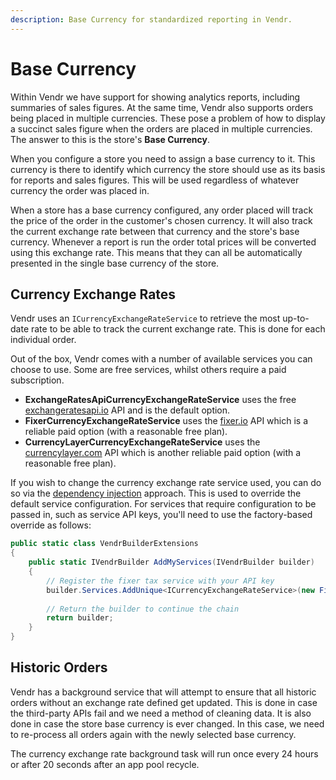 ```yaml
---
description: Base Currency for standardized reporting in Vendr.
---
```


# Base Currency

Within Vendr we have support for showing analytics reports, including summaries of sales figures. At the same time, Vendr also supports orders being placed in multiple currencies. These pose a problem of how to display a succinct sales figure when the orders are placed in multiple currencies. The answer to this is the store's **Base Currency**.

When you configure a store you need to assign a base currency to it. This currency is there to identify which currency the store should use as its basis for reports and sales figures. This will be used regardless of whatever currency the order was placed in.

When a store has a base currency configured, any order placed will track the price of the order in the customer's chosen currency. It will also track the current exchange rate between that currency and the store's base currency. Whenever a report is run the order total prices will be converted using this exchange rate. This means that they can all be automatically presented in the single base currency of the store.

## Currency Exchange Rates

Vendr uses an `ICurrencyExchangeRateService` to retrieve the most up-to-date rate to be able to track the current exchange rate. This is done for each individual order.

Out of the box, Vendr comes with a number of available services you can choose to use. Some are free services, whilst others require a paid subscription.

* **ExchangeRatesApiCurrencyExchangeRateService** uses the free [exchangeratesapi.io](https://exchangeratesapi.io/) API and is the default option.
* **FixerCurrencyExchangeRateService** uses the [fixer.io](https://fixer.io/) API which is a reliable paid option (with a reasonable free plan).
* **CurrencyLayerCurrencyExchangeRateService** uses the [currencylayer.com](https://currencylayer.com/) API which is another reliable paid option (with a reasonable free plan).

If you wish to change the currency exchange rate service used, you can do so via the [dependency injection](../dependency-injection/) approach. This is used to override the default service configuration. For services that require configuration to be passed in, such as service API keys, you'll need to use the factory-based override as follows:

```csharp
public static class VendrBuilderExtensions
{
    public static IVendrBuilder AddMyServices(IVendrBuilder builder)
    {
        // Register the fixer tax service with your API key
        builder.Services.AddUnique<ICurrencyExchangeRateService>(new FixerCurrencyExchangeRateService("YOUR_FIXER_API_KEY"));
        
        // Return the builder to continue the chain
        return builder;
    }
}
```

## Historic Orders

Vendr has a background service that will attempt to ensure that all historic orders without an exchange rate defined get updated. This is done in case the third-party APIs fail and we need a method of cleaning data. It is also done in case the store base currency is ever changed. In this case, we need to re-process all orders again with the newly selected base currency.

The currency exchange rate background task will run once every 24 hours or after 20 seconds after an app pool recycle.
